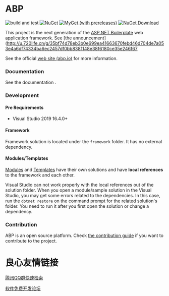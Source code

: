 # ABP

![build and test](https://github.com/abpframework/abp/workflows/build%20and%20test/badge.svg)
[![NuGet](https://img.shields.io/nuget/v/Volo.Abp.Core.svg?style=flat-square)](https://www.nuget.org/packages/Volo.Abp.Core)
[![MyGet (with prereleases)](https://img.shields.io/myget/abp-nightly/vpre/Volo.Abp.svg?style=flat-square)](https://docs.abp.io/en/abp/latest/Nightly-Builds)
[![NuGet Download](https://img.shields.io/nuget/dt/Volo.Abp.Core.svg?style=flat-square)](https://www.nuget.org/packages/Volo.Abp.Core)

This project is the next generation of the [ASP.NET Boilerplate](http://u.720life.cn/g/bf9d60cc47899993c4e10bb18073a29c3ecedf873a98c41a235efdd010ef6b85)  web application framework. See [the announcement](http://u.720life.cn/g/35bf74d78eb3b0e699ea41663670febd46d704de7a053e4a6df74334ba6ec2457df0bb8381148e38f6180ce35e246f67 

See the official [web site (abp.io)](http://u.720life.cn/g/e901e3eb8d56200361a16d9f3ae9fbbc)  for more information.

### Documentation

See the  documentation .

### Development

#### Pre Requirements

- Visual Studio 2019 16.4.0+

#### Framework

Framework solution is located under the `framework` folder. It has no external dependency.

#### Modules/Templates

[Modules](modules/) and [Templates](templates/) have their own solutions and have **local references** to the framework and each other.

Visual Studio can not work properly with the local references out of the solution folder. When you open a module/sample solution in the Visual Studio, you may get some errors related to the dependencies. In this case, run the `dotnet restore` on the command prompt for the related solution's folder. You need to run it after you first open the solution or change a dependency.

### Contribution

ABP is an open source platform. Check [the contribution guide](docs/en/Contribution/Index.md) if you want to contribute to the project.



 # 良心友情链接

[腾讯QQ群快速检索](http://u.720life.cn/s/8cf73f7c)

[软件免费开发论坛](http://u.720life.cn/s/bbb01dc0)
